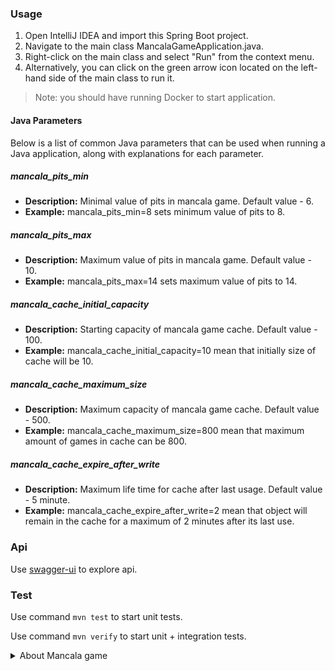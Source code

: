 ### Usage

1. Open IntelliJ IDEA and import this Spring Boot project.
2. Navigate to the main class MancalaGameApplication.java.
3. Right-click on the main class and select "Run" from the context menu.
4. Alternatively, you can click on the green arrow icon located on the left-hand side of the main class to run it.

> Note: you should have running Docker to start application.

#### Java Parameters

Below is a list of common Java parameters that can be used when running a Java application, along with explanations for
each parameter.

##### mancala_pits_min

- **Description:** Minimal value of pits in mancala game. Default value - 6.
- **Example:** mancala_pits_min=8 sets minimum value of pits to 8.

##### mancala_pits_max

- **Description:** Maximum value of pits in mancala game. Default value - 10.
- **Example:** mancala_pits_max=14 sets maximum value of pits to 14.

##### mancala_cache_initial_capacity

- **Description:** Starting capacity of mancala game cache. Default value - 100.
- **Example:** mancala_cache_initial_capacity=10 mean that initially size of cache will be 10.

##### mancala_cache_maximum_size

- **Description:** Maximum capacity of mancala game cache. Default value - 500.
- **Example:** mancala_cache_maximum_size=800 mean that maximum amount of games in cache can be 800.

##### mancala_cache_expire_after_write

- **Description:** Maximum life time for cache after last usage. Default value - 5 minute.
- **Example:** mancala_cache_expire_after_write=2 mean that object will remain in the cache for a maximum of 2 minutes
  after its last use.

### Api

Use [swagger-ui](http://localhost:8080/swagger-ui/index.html) to explore api.

### Test

Use command `mvn test` to start unit tests.

Use command `mvn verify` to start unit + integration tests.

<details>
<summary> About Mancala game</summary>

### Board Setup
Each of the two players has his six pits in front of him. To the right of the six pits,
each player has a larger pit. At the start of the game, there are six stones in each
of the six round pits.
### Rules
### Game Play
The player who begins with the first move picks up all the stones in any of his own
six pits, and sows the stones on to the right, one in each of the following pits,
including his own big pit. No stones are put in the opponents' big pit. If the player's
last stone lands in his own big pit, he gets another turn. This can be repeated
several times before it's the other player's turn.
### Capturing Stones
During the game the pits are emptied on both sides. Always when the last stone
lands in an own empty pit, the player captures his own stone and all stones in the
opposite pit (the other player’s pit) and puts them in his own (big or little?) pit.
### The Game Ends
The game is over as soon as one of the sides runs out of stones. The player who
still has stones in his pits keeps them and puts them in his big pit. The winner of
the game is the player who has the most stones in his big pit.

</details>